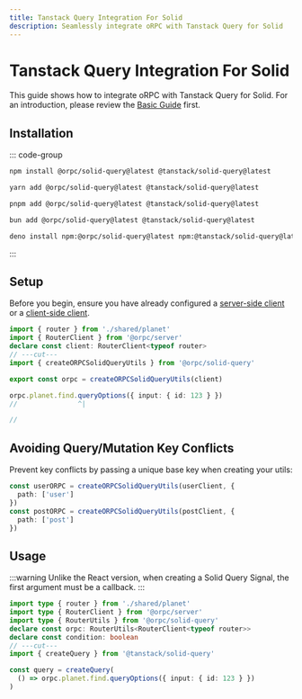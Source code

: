 ```yaml
---
title: Tanstack Query Integration For Solid
description: Seamlessly integrate oRPC with Tanstack Query for Solid
---
```


# Tanstack Query Integration For Solid

This guide shows how to integrate oRPC with Tanstack Query for Solid. For an introduction, please review the [Basic Guide](/docs/integrations/tanstack-query-old/basic) first.

## Installation

::: code-group

```sh [npm]
npm install @orpc/solid-query@latest @tanstack/solid-query@latest
```

```sh [yarn]
yarn add @orpc/solid-query@latest @tanstack/solid-query@latest
```

```sh [pnpm]
pnpm add @orpc/solid-query@latest @tanstack/solid-query@latest
```

```sh [bun]
bun add @orpc/solid-query@latest @tanstack/solid-query@latest
```

```sh [deno]
deno install npm:@orpc/solid-query@latest npm:@tanstack/solid-query@latest
```

:::

## Setup

Before you begin, ensure you have already configured a [server-side client](/docs/client/server-side) or a [client-side client](/docs/client/client-side).

```ts twoslash
import { router } from './shared/planet'
import { RouterClient } from '@orpc/server'
declare const client: RouterClient<typeof router>
// ---cut---
import { createORPCSolidQueryUtils } from '@orpc/solid-query'

export const orpc = createORPCSolidQueryUtils(client)

orpc.planet.find.queryOptions({ input: { id: 123 } })
//               ^|

//
```

## Avoiding Query/Mutation Key Conflicts

Prevent key conflicts by passing a unique base key when creating your utils:

```ts
const userORPC = createORPCSolidQueryUtils(userClient, {
  path: ['user']
})
const postORPC = createORPCSolidQueryUtils(postClient, {
  path: ['post']
})
```

## Usage

:::warning
Unlike the React version, when creating a Solid Query Signal, the first argument must be a callback.
:::

```ts twoslash
import type { router } from './shared/planet'
import type { RouterClient } from '@orpc/server'
import type { RouterUtils } from '@orpc/solid-query'
declare const orpc: RouterUtils<RouterClient<typeof router>>
declare const condition: boolean
// ---cut---
import { createQuery } from '@tanstack/solid-query'

const query = createQuery(
  () => orpc.planet.find.queryOptions({ input: { id: 123 } })
)
```
